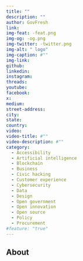 ```yaml
---
title: ""
description: ""
author: GovFresh
link: 
img-feat: -feat.png
img-og: -og.png
img-twitter: -twitter.png
img-alt: " logo"
img-caption: #""
img-link: 
github: 
linkedin: 
instagram: 
threads: 
youtube: 
facebook: 
x: 
medium: 
street-address: 
city: 
state: 
country: 
video: 
video-title: #""
video-description: #""
category:
  - Accessibility
  - Artificial intelligence
  - Blockchain
  - Business
  - Civic hacking
  - Customer experience
  - Cybersecurity
  - Data
  - Design
  - Open government
  - Open innovation
  - Open source
  - Policy
  - Procurement
#feature: "true"
---
```


## About
